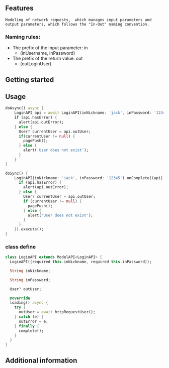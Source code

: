 ## Features
`Modeling of network requests,  which manages input parameters and output parameters, which follows the "In-Out" naming convention.`

### Naming rules:
- The prefix of the input parameter: in
    - (inUsername, inPassword)
- The prefix of the return value: out
    - (outLoginUser)

## Getting started


## Usage
```dart
doAsync() async {
    LoginAPI api = await LoginAPI(inNickname: 'jack', inPassword: '12345',).execute();
    if (api.hasError) {
      alert(api.outError);
    } else {
      User? currentUser = api.outUser;
      if(currentUser != null) {
        pagePush();
      } else {
        alert('User does not exist');
      }
    }
}
```

```dart
doSync() {
    LoginAPI(inNickname: 'jack', inPassword: '12345').onComplete((api) {
      if (api.hasError) {
        alert(api.outError);
      } else {
        User? currentUser = api.outUser;
        if (currentUser != null) {
          pagePush();
        } else {
          alert('User does not exist');
        }
      }
    }).execute();
}
```
### class define
```dart
class LoginAPI extends ModelAPI<LoginAPI> {
  LoginAPI({required this.inNickname, required this.inPassword});

  String inNickname;

  String inPassword;

  User? outUser;

  @override
  loading() async {
    try {
      outUser = await httpRequestUser();
    } catch (e) {
      outError = e;
    } finally {
      complete();
    }
  }
}
```

## Additional information


